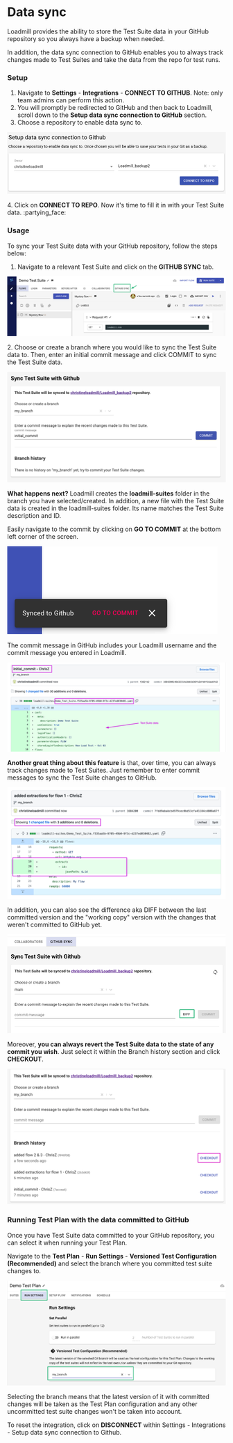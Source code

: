 # Data sync

Loadmill provides the ability to store the Test Suite data in your GitHub repository so you always have a backup when needed.&#x20;

In addition, the data sync connection to GitHub enables you to always track changes made to Test Suites and take the data from the repo for test runs.

### Setup

1. Navigate to **Settings** - **Integrations** - **CONNECT TO GITHUB**. Note: only team admins can perform this action.
2. You will promptly be redirected to GitHub and then back to Loadmill, scroll down to the **Setup data sync connection to GitHub** section.
3. Choose a repository to enable data sync to.

![The GitHub data sync integration setup page](../../.gitbook/assets/screen-shot-2021-03-04-at-12.07.23.png)

&#x20; 4\. Click on **CONNECT TO REPO**. Now it's time to fill it in with your Test Suite data. :partying\_face:

### **Usage**

To sync your Test Suite data with your GitHub repository, follow the steps below:

1. Navigate to a relevant Test Suite and click on the **GITHUB SYNC** tab.

![](<../../.gitbook/assets/Screenshot (61).png>)

2\. Choose or create a branch where you would like to sync the Test Suite data to. Then, enter an initial commit message and click COMMIT to sync the Test Suite data.

![](../../.gitbook/assets/screen-shot-2021-07-01-at-11.27.37.png)

**What happens next?** Loadmill creates the **loadmill-suites** folder in the branch you have selected/created. In addition, a new file with the Test Suite data is created in the loadmill-suites folder. Its name matches the Test Suite description and ID.

Easily navigate to the commit by clicking on **GO TO COMMIT** at the bottom left corner of the screen.

![](../../.gitbook/assets/screen-shot-2021-03-03-at-13.34.26.png)

The commit message in GitHub includes your Loadmill username and the commit message you entered in Loadmill.

![](../../.gitbook/assets/screenshot-2021-10-03t101237.441.png)

**Another great thing about this feature** is that, over time, you can always track changes made to Test Suites. Just remember to enter commit messages to sync the Test Suite changes to GitHub.

![](../../.gitbook/assets/screenshot-2021-10-03t101759.565.png)

In addition, you can also see the difference aka DIFF between the last committed version and the "working copy" version with the changes that weren't committed to GitHub yet.

![](<../../.gitbook/assets/Screenshot (86).png>)

Moreover, **you can always revert the Test Suite data to the state of any commit you wish**. Just select it within the Branch history section and click **CHECKOUT**.

![](../../.gitbook/assets/screenshot-2021-07-01t114156.102.png)

### Running Test Plan with the data committed to GitHub

Once you have Test Suite data committed to your GitHub repository, you can select it when running your Test Plan.

Navigate to the **Test Plan** - **Run Settings** - **Versioned Test Configuration (Recommended)** and select the branch where you committed test suite changes to.

![](<../../.gitbook/assets/Screenshot (62).png>)

Selecting the branch means that the latest version of it with committed changes will be taken as the Test Plan configuration and any other uncommitted test suite changes won't be taken into account.

To reset the integration, click on **DISCONNECT** within Settings - Integrations - Setup data sync connection to Github.
